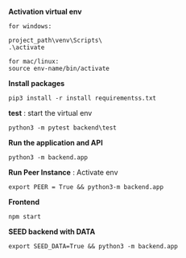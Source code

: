 **Activation virtual env**
```
for windows:

project_path\venv\Scripts\
.\activate

for mac/linux:
source env-name/bin/activate
``` 

**Install packages**
```
pip3 install -r install requirementss.txt
```

**test**
 : start the virtual env

```
python3 -m pytest backend\test
```

**Run the application and API**
```
python3 -m backend.app
```

**Run Peer Instance**
: Activate env
```
export PEER = True && python3-m backend.app
```

**Frontend**
```
npm start
```
**SEED backend with DATA**
```
export SEED_DATA=True && python3 -m backend.app
```
